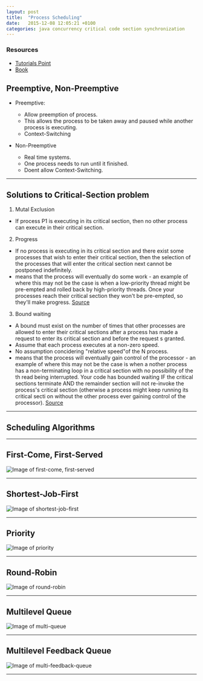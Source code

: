 ```yaml
---
layout: post
title:  "Process Scheduling"
date:   2015-12-08 12:05:21 +0100
categories: java concurrency critical code section synchronization
---
```


### Resources
* [Tutorials Point](http://www.tutorialspoint.com/operating_system/)
* [Book](http://cdon.se/b%C3%B6cker/abraham_silberschatz/operating_system_concepts-23554228)

## Preemptive, Non-Preemptive
* Preemptive:
  * Allow preemption of process.
  * This allows the process to be taken away and paused while another process is executing.
  * Context-Switching
  
* Non-Preemptive
  * Real time systems.
  * One process needs to run until it finished.
  * Doent allow Context-Switching.

------------------------------------------------------------------------------------------------------

## Solutions to Critical-Section problem

1. Mutal Exclusion
  * If process P1 is executing in its critical section, then no other process can execute in their critical section.

2. Progress
  * If no process is executing in its critical section and there exist some processes that wish to enter their
  critical section, then the selection of the processes that will enter the critical section next cannot be postponed
  indefinitely.
  * means that the process will eventually do some work - an example of where this may not be the case is when a low-priority
  thread might be pre-empted and rolled back by high-priority threads. Once your processes reach
  their critical section they won't be pre-empted, so they'll make progress.
  [Source](http://stackoverflow.com/questions/25962097/what-is-progress-and-bounded-waiting-in-critical-section-algorithm)

3. Bound waiting
  * A bound must exist on the number of times that other processes are allowed to enter their critical sections
  after a process has made a request to enter its critical section and before the request s granted.
  * Assume that each process executes at a non-zero speed.
  * No assumption concidering "relative speed"of the N process.
  * means that the process will eventually gain control of the processor - an example of where this may not be the case is when a
  nother process has a non-terminating loop in a critical section with no possibility of the th read being interrupted.
  Your code has bounded waiting IF the critical sections terminate AND the remainder
  section will not re-invoke the process's critical section
  (otherwise a process might keep running its critical secti  on without the other process ever gaining control of the processor).
  [Source](http://stackoverflow.com/questions/25962097/what-is-progress-and-bounded-waiting-in-critical-section-algorithm)

------------------------------------------------------------------------------------------------------

## Scheduling Algorithms

------------------------------------------------------------------------------------------------------

##  First-Come, First-Served 
![Image of first-come, first-served](http://image.slidesharecdn.com/final-130402232110-phpapp02/95/cpu-scheduling-algorithms-11-638.jpg?cb=1364945443)

------------------------------------------------------------------------------------------------------

##  Shortest-Job-First 
![Image of shortest-job-first](http://image.slidesharecdn.com/final-130402232110-phpapp02/95/cpu-scheduling-algorithms-13-638.jpg?cb=1364945443)

------------------------------------------------------------------------------------------------------

##  Priority 
![Image of priority](http://image.slidesharecdn.com/final-130402232110-phpapp02/95/cpu-scheduling-algorithms-17-638.jpg?cb=1364945443)

------------------------------------------------------------------------------------------------------

##  Round-Robin 
![Image of round-robin](http://image.slidesharecdn.com/final-130402232110-phpapp02/95/cpu-scheduling-algorithms-19-638.jpg?cb=1364945443)

------------------------------------------------------------------------------------------------------

##  Multilevel Queue 
![Image of multi-queue](http://www.read.cs.ucla.edu/111/_media/notes/mlq.png)

------------------------------------------------------------------------------------------------------

##  Multilevel Feedback Queue 
![Image of multi-feedback-queue](http://www.read.cs.ucla.edu/111/_media/notes/mlfeedback.png)

------------------------------------------------------------------------------------------------------

